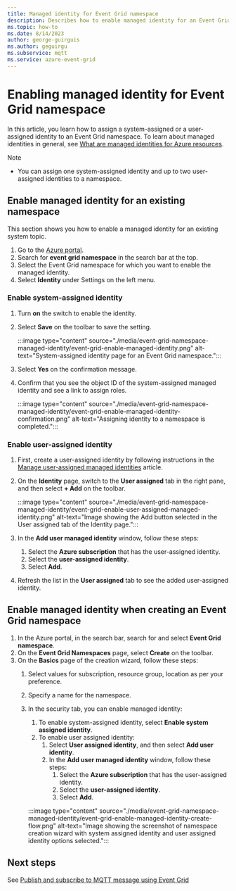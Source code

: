 ```yaml
---
title: Managed identity for Event Grid namespace
description: Describes how to enable managed identity for an Event Grid namespace
ms.topic: how-to
ms.date: 8/14/2023
author: george-guirguis
ms.author: geguirgu
ms.subservice: mqtt
ms.service: azure-event-grid
---
```


# Enabling managed identity for Event Grid namespace
In this article, you learn how to assign a system-assigned or a user-assigned identity to an Event Grid namespace. To learn about managed identities in general, see [What are managed identities for Azure resources](/entra/identity/managed-identities-azure-resources/overview).

> [!NOTE]
> - You can assign one system-assigned identity and up to two user-assigned identities to a namespace.

## Enable managed identity for an existing namespace
This section shows you how to enable a managed identity for an existing system topic. 

1. Go to the [Azure portal](https://portal.azure.com).
2. Search for **event grid namespace** in the search bar at the top.
3. Select the Event Grid namespace for which you want to enable the managed identity.
4. Select **Identity** under Settings on the left menu.  

### Enable system-assigned identity
1. Turn **on** the switch to enable the identity.
1. Select **Save** on the toolbar to save the setting.

    :::image type="content" source="./media/event-grid-namespace-managed-identity/event-grid-enable-managed-identity.png" alt-text="System-assigned identity page for an Event Grid namespace.":::

1. Select **Yes** on the confirmation message.

1. Confirm that you see the object ID of the system-assigned managed identity and see a link to assign roles.

    :::image type="content" source="./media/event-grid-namespace-managed-identity/event-grid-enable-managed-identity-confirmation.png" alt-text="Assigning identity to a namespace is completed.":::

### Enable user-assigned identity

1. First, create a user-assigned identity by following instructions in the [Manage user-assigned managed identities](/entra/identity/managed-identities-azure-resources/how-manage-user-assigned-managed-identities) article.

1. On the **Identity** page, switch to the **User assigned** tab in the right pane, and then select **+ Add** on the toolbar.

    :::image type="content" source="./media/event-grid-namespace-managed-identity/event-grid-enable-user-assigned-managed-identity.png" alt-text="Image showing the Add button selected in the User assigned tab of the Identity page.":::

1. In the **Add user managed identity** window, follow these steps:
    1. Select the **Azure subscription** that has the user-assigned identity.
    1. Select the **user-assigned identity**.
    1. Select **Add**.
1. Refresh the list in the **User assigned** tab to see the added user-assigned identity.

## Enable managed identity when creating an Event Grid namespace

1. In the Azure portal, in the search bar, search for and select **Event Grid namespace**. 
1. On the **Event Grid Namespaces** page, select **Create** on the toolbar. 
1. On the **Basics** page of the creation wizard, follow these steps:
    1. Select values for subscription, resource group, location as per your preference. 
    1. Specify a name for the namespace.
    1. In the security tab, you can enable managed identity:
        1. To enable system-assigned identity, select **Enable system assigned identity**. 
        1. To enable user assigned identity: 
            1. Select **User assigned identity**, and then select **Add user identity**.
            1. In the **Add user managed identity** window, follow these steps:
                1. Select the **Azure subscription** that has the user-assigned identity.
                1. Select the **user-assigned identity**.
                1. Select **Add**.

        :::image type="content" source="./media/event-grid-namespace-managed-identity/event-grid-enable-managed-identity-create-flow.png" alt-text="Image showing the screenshot of namespace creation wizard with system assigned identity and user assigned identity options selected.":::

## Next steps
See [Publish and subscribe to MQTT message using Event Grid](mqtt-publish-and-subscribe-portal.md)
